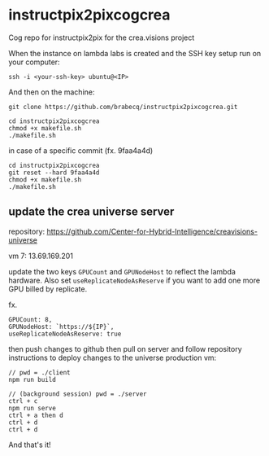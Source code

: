 # instructpix2pixcogcrea
Cog repo for instructpix2pix for the crea.visions project

When the instance on lambda labs is created and the SSH key setup run on your computer:
```console
ssh -i <your-ssh-key> ubuntu@<IP> 
```
And then on the machine:
```console
git clone https://github.com/brabecq/instructpix2pixcogcrea.git

cd instructpix2pixcogcrea
chmod +x makefile.sh
./makefile.sh
```

in case of a specific commit (fx. 9faa4a4d)
```shell
cd instructpix2pixcogcrea
git reset --hard 9faa4a4d
chmod +x makefile.sh
./makefile.sh
```

## update the crea universe server
repository: https://github.com/Center-for-Hybrid-Intelligence/creavisions-universe

vm 7: 13.69.169.201

update the two keys `GPUCount` and `GPUNodeHost` to reflect the lambda hardware. Also set `useReplicateNodeAsReserve` if you want to add one more GPU billed by replicate.

fx.
```
GPUCount: 8,
GPUNodeHost: `https://${IP}`,
useReplicateNodeAsReserve: true
```

then push changes to github
then pull on server and follow repository instructions to deploy changes to the universe production vm:

```
// pwd = ./client
npm run build
```

```
// (background session) pwd = ./server
ctrl + c
npm run serve
ctrl + a then d
ctrl + d
ctrl + d
```


And that's it!

